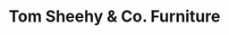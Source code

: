 ---
title: "Tom Sheehy & Co. Furniture"
url: /clonakilty/tom-sheehy-und-co-furniture/
shop: Möbel
---